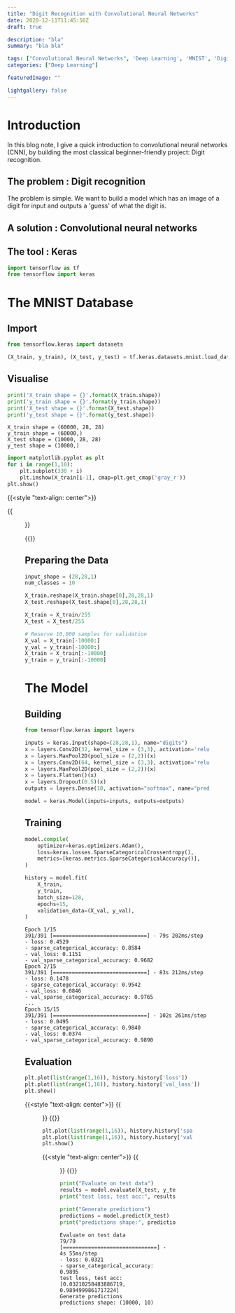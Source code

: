 ```yaml
---
title: "Digit Recognition with Convolutional Neural Networks"
date: 2020-12-11T11:45:50Z
draft: true

description: "bla"
summary: "bla bla"

tags: ["Convolutional Neural Networks", 'Deep Learning', 'MNIST', 'Digit Recognition']
categories: ["Deep Learning"]

featuredImage: ""

lightgallery: false
---
```


# Introduction

In this blog note, I give a quick introduction to convolutional neural networks (CNN), by building the most classical beginner-friendly project: Digit recognition.

## The problem : Digit recognition

The problem is simple. We want to build a model which has an image of a digit for input and outputs a 'guess' of what the digit is.

## A solution : Convolutional neural networks

## The tool : Keras  




```python
import tensorflow as tf
from tensorflow import keras
```

# The MNIST Database

## Import


```python
from tensorflow.keras import datasets
```


```python
(X_train, y_train), (X_test, y_test) = tf.keras.datasets.mnist.load_data()
```

## Visualise


```python
print('X_train shape = {}'.format(X_train.shape))
print('y_train shape = {}'.format(y_train.shape))
print('X_test shape = {}'.format(X_test.shape))
print('y_test shape = {}'.format(y_test.shape))
```
```
X_train shape = (60000, 28, 28)
y_train shape = (60000,)
X_test shape = (10000, 28, 28)
y_test shape = (10000,)
```


```python
import matplotlib.pyplot as plt
for i in range(1,10):
    plt.subplot(330 + i)
    plt.imshow(X_train[i-1], cmap=plt.get_cmap('gray_r'))
plt.show()
```


{{<style "text-align: center">}}
  
{{<figure src="output_7_0.png">}}

{{</style>}}


## Preparing the Data


```python
input_shape = (28,28,1)
num_classes = 10
```


```python
X_train.reshape(X_train.shape[0],28,28,1)
X_test.reshape(X_test.shape[0],28,28,1)

X_train = X_train/255
X_test = X_test/255

# Reserve 10,000 samples for validation
X_val = X_train[-10000:]
y_val = y_train[-10000:]
X_train = X_train[:-10000]
y_train = y_train[:-10000]
```

# The Model

## Building


```python
from tensorflow.keras import layers
```


```python
inputs = keras.Input(shape=(28,28,1), name="digits")
x = layers.Conv2D(32, kernel_size = (3,3), activation='relu')(inputs)
x = layers.MaxPool2D(pool_size = (2,2))(x)
x = layers.Conv2D(64, kernel_size = (3,3), activation='relu')(x)
x = layers.MaxPool2D(pool_size = (2,2))(x)
x = layers.Flatten()(x)
x = layers.Dropout(0.5)(x)
outputs = layers.Dense(10, activation="softmax", name="predictions")(x)

model = keras.Model(inputs=inputs, outputs=outputs)
```

## Training


```python
model.compile(
    optimizer=keras.optimizers.Adam(),
    loss=keras.losses.SparseCategoricalCrossentropy(),
    metrics=[keras.metrics.SparseCategoricalAccuracy()],
)
```


```python
history = model.fit(
    X_train,
    y_train,
    batch_size=128,
    epochs=15,
    validation_data=(X_val, y_val),
)
```
```
Epoch 1/15
391/391 [==============================] - 79s 202ms/step
- loss: 0.4529 
- sparse_categorical_accuracy: 0.8584 
- val_loss: 0.1151
- val_sparse_categorical_accuracy: 0.9682
Epoch 2/15
391/391 [==============================] - 83s 212ms/step
- loss: 0.1478
- sparse_categorical_accuracy: 0.9542
- val_loss: 0.0846
- val_sparse_categorical_accuracy: 0.9765
...
Epoch 15/15
391/391 [==============================] - 102s 261ms/step
- loss: 0.0495
- sparse_categorical_accuracy: 0.9840
- val_loss: 0.0374
- val_sparse_categorical_accuracy: 0.9890
```

## Evaluation


```python
plt.plot(list(range(1,16)), history.history['loss'])
plt.plot(list(range(1,16)), history.history['val_loss'])
plt.show()
```


{{<style "text-align: center">}}
{{<figure src="output_18_0.png">}}
{{</style>}}  



```python
plt.plot(list(range(1,16)), history.history['sparse_categorical_accuracy'])
plt.plot(list(range(1,16)), history.history['val_sparse_categorical_accuracy'])
plt.show()
```

{{<style "text-align: center">}}
{{<figure src="output_19_0.png">}}
{{</style>}}



```python
print("Evaluate on test data")
results = model.evaluate(X_test, y_test, batch_size=128)
print("test loss, test acc:", results)

print("Generate predictions")
predictions = model.predict(X_test)
print("predictions shape:", predictions.shape)
```
```
Evaluate on test data
79/79 [==============================] - 4s 55ms/step
- loss: 0.0321
- sparse_categorical_accuracy: 0.9895
test loss, test acc: [0.03210258483886719, 0.9894999861717224]
Generate predictions
predictions shape: (10000, 10)
```

